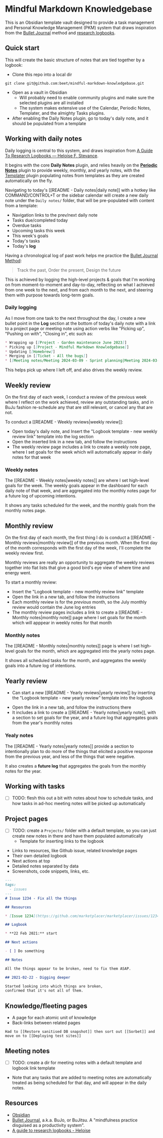 # Mindful Markdown Knowledgebase

This is an Obsidian template vault designed to provide a task management and Personal Knowledge Management (PKM) system that draws inspiration from the [Bullet Journal](https://bulletjournal.com/) method and [research logbooks](https://www.hfstevance.com/blog/logbooks).

## Quick start

This will create the basic structure of notes that are tied together by a logbook:

- Clone this repo into a local dir

```
git clone git@github.com:beet/mindful-markdown-knowledgebase.git
```

- Open as a vault in Obsidian
  - Will probably need to enable community plugins and make sure the selected plugins are all installed
  - The system makes extensive use of the Calendar, Periodic Notes, Templater, and the almighty Tasks plugins. 
- After enabling the Daily Notes plugin, go to today's daily note, and it should be populated from a template

## Working with daily notes

Daily logging is central to this system, and draws inspiration from [A Guide To Research Logbooks — Heloise F. Stevance](https://www.hfstevance.com/blog/logbooks).

It begins with the core **Daily Notes** plugin, and relies heavily on the **[Periodic Notes](https://github.com/liamcain/obsidian-periodic-notes)** plugin to provide weekly, monthly, and yearly notes, with the [Templater](https://github.com/SilentVoid13/Templater) plugin populating notes from templates as they are created automatically on the fly.

Navigating to today's [[README - Daily notes|daily note]] with a hotkey like COMMAND/CONTROL+T or the sidebar calendar will create a new daily note under the `Daily notes/` folder, that will be pre-populated with content from a template:

* Navigation links to the prev/next daily note
* Tasks due/completed today
* Overdue tasks
* Upcoming tasks this week
* This week's goals
* Today's tasks
* Today's **log**

Having a chronological log of past work helps me practice the [Bullet Journal Method](https://bulletjournal.com/pages/book):

> Track the past,
> Order the present,
> Design the future

This is achieved by logging the high-level projects & goals that I'm working on from moment-to-moment and day-to-day, reflecting on what I achieved from one week to the next, and from each month to the next, and steering them with purpose towards long-term goals.

### Daily logging

As I move from one task to the next throughout the day, I create a new bullet point in the **Log** section at the bottom of today's daily note with a link to a project page or meeting note using action verbs like "Picking up", "Pushing on with", "Closing in", etc such as:

```markdown
* Wrapping up [[Project - Garden maintenance June 2023]]
* Picking up [[Project - Mindful Markdown Knowledgebase]]
* Updating [[Homebrew]]
* Merging in [[Ticket - All the bugs]]
* [[Meeting notes/Meeting 2024-03-09 - Sprint planning|Meeting 2024-03-09 - Sprint planning]]
```

This helps pick up where I left off, and also drives the weekly review.

## Weekly review

On the first day of each week, I conduct a review of the previous week where I reflect on the work achieved, review any outstanding tasks, and in BuJu fashion re-schedule any that are still relevant, or cancel any that are not.

To conduct a [[README - Weekly reviews|weekly review]]:

- Open today's daily note, and Insert the "Logbook template - new weekly review link" template into the log section
- Open the inserted link in a new tab, and follow the instructions
- The weekly review page includes a link to create a weekly note page, where I set goals for the week which will automatically appear in daily notes for that week

### Weekly notes

The [[README - Weekly notes|weekly notes]] are where I set high-level goals for the week. The weekly goals appear in the dashboard for each daily note of that week, and are aggregated into the monthly notes page for a future log of upcoming intentions.

It shows any tasks scheduled for the week, and the monthly goals from the monthly notes page.

## Monthly review

On the first day of each month, the first thing I do is conduct a [[README - Monthly reviews|monthly review]] of the previous month. When the first day of the month corresponds with the first day of the week, I'll complete the weekly review first.

Monthly reviews are really an opportunity to aggregate the weekly reviews together into flat lists that give a good bird's eye view of where time and energy went.

To start a monthly review:

- Insert the "Logbook template - new monthly review link" template
- Open the link in a new tab, and follow the instructions
- Each monthly review is for the *previous* month, so the July monthly review would contain the June log entries
- The monthly review pages includes a link to create a [[README - Monthly notes|monthly note]] page where I set goals for the month which will apppear in weekly notes for that month

### Monthly notes

The [[README - Monthly notes|monthly notes]] page is where I set high-level goals for the month, which are aggregated into the yearly notes page.

It shows all scheduled tasks for the month, and aggregates the weekly goals into a future log of intentions.

## Yearly review

- Can start a new [[README - Yearly reviews|yearly review]] by inserting the "Logbook template - new yearly review" template into the logbook
* Open the link in a new tab, and follow the instructions there
* It includes a link to create a [[README - Yearly notes|yearly note]], with a section to set goals for the year, and a future log that aggregates goals from the year's monthly notes

### Yealy notes

The [[README - Yearly notes|yearly notes]] provide a section to intentionally plan to do more of the things that elicited a positive response from the previous year, and less of the things that were negative.

It also creates a **future log** that aggregates the goals from the monthly notes for the year.

## Working with tasks

- [ ] TODO: flesh this out a bit with notes about how to schedule tasks, and how tasks in ad-hoc meeting notes will be picked up automatically

## Project pages

- [ ] TODO: create a `Projects/` folder with a default template, so you can just create new notes in there and have them populated automatically
  - Template for inserting links to the logbook
* Links to resources, like Github issue, related knowledge pages
* Their own detailed logbook
* Next actions at top
* Detailed notes separated by data
* Screenshots, code snippets, links, etc.

```markdown
---
tags:
  - issues
---
# Issue 1234 - Fix all the things

## Resources

* [Issue 1234](https://github.com/marketplacer/marketplacer/issues/1234)

## Logbook

* **22 Feb 2021:** start

## Next actions

- [ ] Do something

## Notes

All the things appear to be broken, need to fix them ASAP.

## 2021-02-22 - Digging deeper

Started looking into which things are broken,
confirmed that it's not all of them.
```

## Knowledge/fleeting pages

* A page for each atomic unit of knowledge
* Back-links between related pages

```
Had to [[Restore sanitised DB snapshot]] then sort out [[Sorbet]] and move on to [[Deploying test sites]]
```

## Meeting notes

- [ ] TODO: create a dir for meeting notes with a default template and logbook link template
* Note that any tasks that are added to meeting notes are automatically treated as being scheduled for that day, and will appear in the daily notes.

## Resources

* [Obsidian](https://obsidian.md/)
* [Bullet Journal](https://bulletjournal.com/), a.k.a. BuJo, or BuJitsu. A "mindfulness practice disguised as a productivity system".
* [A guide to research logbooks - Heloise](https://hfstevance.com/blog/logbooks)
